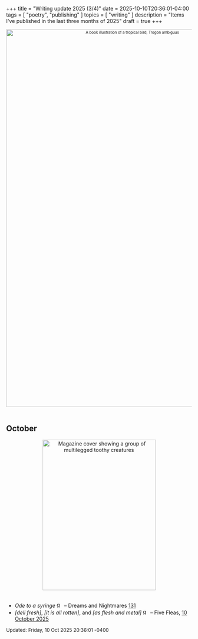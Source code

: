+++
title = "Writing update 2025 (3/4)"
date = 2025-10-10T20:36:01-04:00
tags = [
    "poetry",
    "publishing"
]
topics = [
    "writing"
]
description = "Items I've published in the last three months of 2025"
draft = true
+++

<div align="center" style="font-size:x-small"><img src="https://milkfish08.s3.us-east-1.amazonaws.com/photo/blog/abovethefold/a-monograph-of-the-trogonidae-or-family-of-trogons-40569952681-fa93f3.jpg" alt="A book illustration of a tropical bird, Trogon ambiguus" width="669" height="1024" title="A multicolored bird standing on a branch and reaching upward with its beak slightly open" /></div><br clear="all" />

## October
<div align="center"><img src="https://milkfish08.s3.us-east-1.amazonaws.com/photo/blog/IMG_20251010_153822_653.jpg" title="Dreams and Nightmares 131 cover" alt="Magazine cover showing a group of multilegged toothy creatures" width="307" height="408" /></div><br clear="all" />

* *Ode to a syringe*  <img src="https://milkfish08.s3.amazonaws.com/photo/blog/award_star_gold_1.png" width=16 height=16 title="gold star" /> – Dreams and Nightmares [131](https://dreamsandnightmaresmagazine.blogspot.com/2025/09/091125.html)
* *[deli fresh]*, *[it is all rotten]*, and *[as flesh and metal]*   <img src="https://milkfish08.s3.amazonaws.com/photo/blog/award_star_gold_1.png" width=16 height=16 title="gold star" /> – Five Fleas, [10 October 2025](https://fivefleas.blogspot.com/2025/10/evening-of-october-10-2025.html)

<!-- ## August -->

<!-- ## September -->


<div style="font-size:small">Updated: Friday, 10 Oct 2025 20:36:01 -0400</div>

